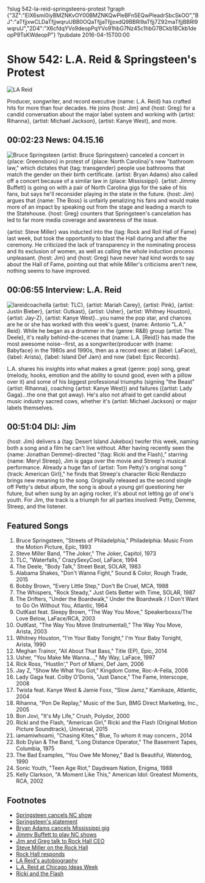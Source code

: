 ?slug 542-la-reid-springsteens-protest
?graph {"3Z":"EIX6smi0iyBMZNKvOY00BMZNKQwPleBFn5EQwPleadrSbcSkOO","BJ":"aTfjjxwCLDaTfjjwqruUBB0OQaTfjjaTfjjoxdQ9BBRl9aTfjj7Z92maTfjjBBRl9wqruU","2D4":"X6cfdqYVo9deopPqYVo91hbG7Nz45c1hbG7BCkb1BCkb1deopP9TsKWdeopP"}
?pubdate 2016-04-15T00:00

# Show 542: L.A. Reid & Springsteen's Protest
![LA Reid](https://static.soundopinions.org/images/2016/lareid_web.jpg)

Producer, songwriter, and record executive {name: L.A. Reid} has crafted hits for more than four decades. He joins {host: Jim} and {host: Greg} for a candid conversation about the major label system and working with {artist: Rihanna}, {artist: Michael Jackson}, {artist: Kanye West}, and more.


## 00:02:23 News: 04.15.16
![Bruce Springsteen](https://static.soundopinions.org/images/2016/brucespringsteen_live.jpg)
{artist: Bruce Springsteen} canceled a concert in {place: Greensboro} in protest of {place: North Carolina}'s new "bathroom law," which dictates that {tag: transgender} people use bathrooms that match the gender on their birth certificate. {artist: Bryan Adams} also called off a concert because of a similar law in {place: Mississippi}. {artist: Jimmy Buffett} is going on with a pair of North Carolina gigs for the sake of his fans, but says he'll reconsider playing in the state in the future. {host: Jim} argues that {name: The Boss} is unfairly penalizing his fans and would make more of an impact by speaking out from the stage and leading a march to the Statehouse. {host: Greg} counters that Springsteen's cancelation has led to far more media coverage and awareness of the issue.

{artist: Steve Miller} was inducted into the {tag: Rock and Roll Hall of Fame} last week, but took the opportunity to blast the Hall during and after the ceremony. He criticized the lack of transparency in the nominating process and its exclusion of women, as well as calling the whole induction process unpleasant. {host: Jim} and {host: Greg} have never had kind words to say about the Hall of Fame, pointing out that while Miller's criticisms aren't new, nothing seems to have improved.


## 00:06:55 Interview: L.A. Reid
![lareidcoachella](https://static.soundopinions.org/images/2016/lareidcoachella.jpg)
{artist: TLC}, {artist: Mariah Carey}, {artist: Pink}, {artist: Justin Bieber}, {artist: Outkast}, {artist: Usher}, {artist: Whitney Houston}, {artist: Jay-Z}, {artist: Kanye West}...you name the pop star, and chances are he or she has worked with this week's guest, {name: Antonio "L.A." Reid}. While he began as a drummer in the {genre: R&B} group {artist: The Deele}, it's really behind-the-scenes that {name: L.A. [Reid]} has made the most awesome noise--first, as a songwriter/producer with {name: Babyface} in the 1980s and 1990s, then as a record exec at {label: LaFace}, {label: Arista}, {label: Island Def Jam} and now {label: Epic Records}. 

L.A. shares his insights into what makes a great {genre: pop} song, great (melody, hooks, emotion and the ability to sound good, even with a pillow over it) and some of his biggest professional triumphs (signing "the Beast" {artist: Rihanna}, coaching {artist: Kanye West}) and failures ({artist: Lady Gaga}...the one that got away). He's also not afraid to get candid about music industry sacred cows, whether it's {artist: Michael Jackson} or major labels themselves. 


## 00:51:04 DIJ: Jim

{host: Jim} delivers a {tag: Desert Island Jukebox} twofer this week, naming both a song and a film he can't live without. After having recently seen the {name: Jonathan Demme}-directed "{tag: Ricki and the Flash}," starring {name: Meryl Streep}, Jim is gaga over the movie and Streep's musical performance. Already a huge fan of {artist: Tom Petty}'s original song "{track: American Girl}," he finds that Streep's character Ricki Rendazzo brings new meaning to the song. Originally released as the second single off Petty's debut album, the song is about a young girl questioning her future, but when sung by an aging rocker, it's about not letting go of one's youth. For Jim, the track is a triumph for all parties involved: Petty, Demme, Streep, and the listener. 

## Featured Songs
1. Bruce Springsteen, "Streets of Philadelphia," Philadelphia: Music From the Motion Picture, Epic, 1993 
1. Steve Miller Band, "The Joker," The Joker, Capitol, 1973 
1. TLC, "Waterfalls," CrazySexyCool, LaFace, 1994
1. The Deele, "Body Talk," Street Beat, SOLAR, 1983 
1. Alabama Shakes, "Don't Wanna Fight," Sound & Color, Rough Trade, 2015
1. Bobby Brown, "Every Little Step," Don't Be Cruel, MCA, 1988 
1. The Whispers, "Rock Steady," Just Gets Better with Time, SOLAR, 1987 
1. The Drifters, "Under the Boardwalk," Under the Boardwalk / I Don't Want to Go On Without You, Atlantic, 1964 
1. OutKast feat. Sleepy Brown, "The Way You Move," Speakerboxxx/The Love Below, LaFace/RCA, 2003 
1. OutKast, "The Way You Move (Instrumental)," The Way You Move, Arista, 2003
1. Whitney Houston, "I'm Your Baby Tonight," I'm Your Baby Tonight, Arista, 1990 
1. Meghan Trainor, "All About That Bass," Title (EP), Epic, 2014 
1. Usher, "You Make Me Wanna…," My Way, LaFace, 1997 
1. Rick Ross, "Hustlin'," Port of Miami, Def Jam, 2006 
1. Jay Z, "Show Me What You Got," Kingdom Come, Roc-A-Fella, 2006 
1. Lady Gaga feat. Colby O'Donis, "Just Dance," The Fame, Interscope, 2008 
1. Twista feat. Kanye West & Jamie Foxx, "Slow Jamz," Kamikaze, Atlantic, 2004 
1. Rihanna, "Pon De Replay," Music of the Sun, BMG Direct Marketing, Inc., 2005 
1. Bon Jovi, "It's My Life," Crush, Polydor, 2000
1. Ricki and the Flash, "American Girl," Ricki and the Flash (Original Motion Picture Soundtrack), Universal, 2015
1. iamamiwhoami, "Chasing Kites," Blue, To whom it may concern., 2014
1. Bob Dylan & The Band, "Long Distance Operator," The Basement Tapes, Columbia, 1975 
1. The Bad Examples, "You Owe Me Money," Bad Is Beautiful, Waterdog, 1990 
1. Sonic Youth, "Teen Age Riot," Daydream Nation, Enigma, 1988 
1. Kelly Clarkson, "A Moment Like This," American Idol: Greatest Moments, RCA, 2002


## Footnotes
- [Springsteen cancels NC show](https://www.washingtonpost.com/news/post-nation/wp/2016/04/08/bruce-springsteen-cancels-n-c-show-to-protest-bathroom-law/)
- [Springsteen's statement](http://brucespringsteen.net/news/2016/a-statement-from-bruce-springsteen-on-north-carolina)
- [Bryan Adams cancels Mississippi gig](http://www.theguardian.com/music/2016/apr/11/bryan-adams-cancels-mississippi-tour-date-protest-of-anti-lgbt-law)
- [Jimmy Buffett to play NC shows](http://money.cnn.com/2016/04/12/news/jimmy-buffett-north-carolina-mississippi-lgbt/)
- [Jim and Greg talk to Rock Hall CEO](http://www.soundopinions.org/show/381/)
- [Steve Miller on the Rock Hall](http://www.rollingstone.com/music/features/steve-miller-this-whole-industry-is-f--kin-gangsters-and-crooks-20160411)
- [Rock Hall responds](http://www.rollingstone.com/music/features/rock-hall-president-responds-to-steve-millers-blistering-comments-20160412)
- [LA Reid's autobiography](https://www.chicagoideas.com/events/829)
- [L.A. Reid at Chicago Ideas Week](https://www.chicagoideas.com/videos/1051)
- [Ricki and the Flash](http://www.imdb.com/title/tt3623726/)
